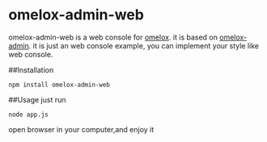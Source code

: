 # omelox-admin-web
omelox-admin-web is a web console for [omelox](https://gitee.com/gamingcity/omelox.git). it is based on [omelox-admin](https://gitee.com/gamingcity/omelox.git-admin). it is just an web console example, you can implement your style like web console.      

##Installation
```
npm install omelox-admin-web  
```
##Usage
just run  
```
node app.js
```

open browser in your computer,and enjoy it 

